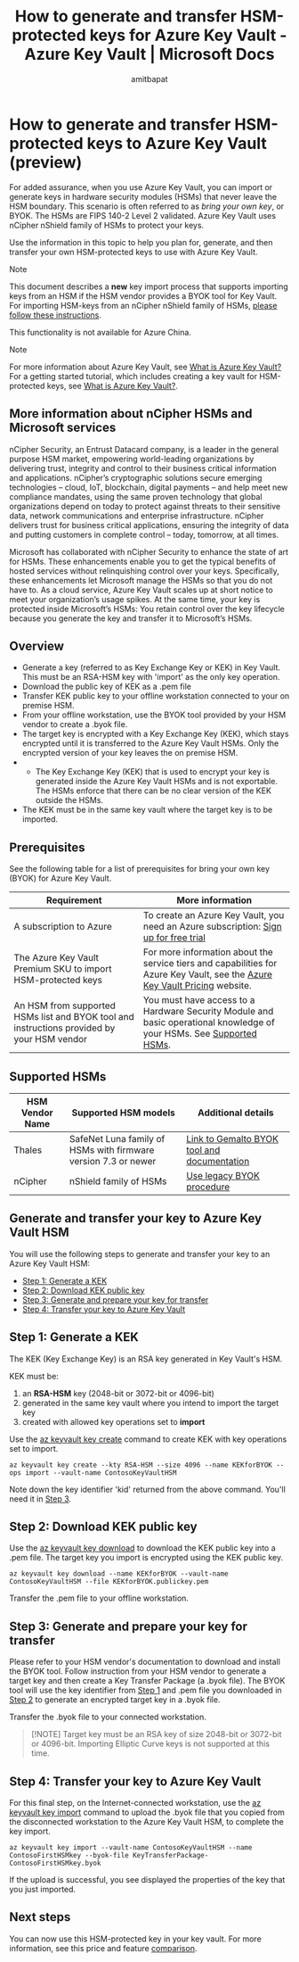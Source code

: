 ﻿---
title: How to generate and transfer HSM-protected keys for Azure Key Vault - Azure Key Vault | Microsoft Docs
description: Use this article to help you plan for, generate, and then transfer your own HSM-protected keys to use with Azure Key Vault. Also known as BYOK or bring your own key.
services: key-vault
author: amitbapat
manager: devtiw
tags: azure-resource-manager

ms.service: key-vault
ms.topic: conceptual
ms.date: 02/17/2020
ms.author: ambapat

---
# How to generate and transfer HSM-protected keys to Azure Key Vault (preview)

For added assurance, when you use Azure Key Vault, you can import or generate keys in hardware security modules (HSMs) that never leave the HSM boundary. This scenario is often referred to as *bring your own key*, or BYOK. The HSMs are FIPS 140-2 Level 2 validated. Azure Key Vault uses nCipher nShield family of HSMs to protect your keys.

Use the information in this topic to help you plan for, generate, and then transfer your own HSM-protected keys to use with Azure Key Vault.

> [!NOTE]
> This document describes a **new** key import process that supports importing keys from an HSM if the HSM vendor provides a BYOK tool for Key Vault. For importing HSM-keys from an nCipher nShield family of HSMs, [please follow these instructions](key-vault-hsm-protected-keys-legacy.md).

This functionality is not available for Azure China.

> [!NOTE]
> For more information about Azure Key Vault, see [What is Azure Key Vault?](key-vault-overview.md)  
> For a getting started tutorial, which includes creating a key vault for HSM-protected keys, see [What is Azure Key Vault?](key-vault-overview.md).


## More information about nCipher HSMs and Microsoft services

nCipher Security, an Entrust Datacard company, is a leader in the general purpose HSM market, empowering world-leading organizations by delivering trust, integrity and control to their business critical information and applications. nCipher’s cryptographic solutions secure emerging technologies – cloud, IoT, blockchain, digital payments – and help meet new compliance mandates, using the same proven technology that global organizations depend on today to protect against threats to their sensitive data, network communications and enterprise infrastructure. nCipher delivers trust for business critical applications, ensuring the integrity of data and putting customers in complete control – today, tomorrow, at all times.

Microsoft has collaborated with nCipher Security to enhance the state of art for HSMs. These enhancements enable you to get the typical benefits of hosted services without relinquishing control over your keys. Specifically, these enhancements let Microsoft manage the HSMs so that you do not have to. As a cloud service, Azure Key Vault scales up at short notice to meet your organization’s usage spikes. At the same time, your key is protected inside Microsoft’s HSMs: You retain control over the key lifecycle because you generate the key and transfer it to Microsoft’s HSMs.

## Overview

* Generate a key (referred to as Key Exchange Key or KEK) in Key Vault. This must be an RSA-HSM key with 'import' as the only key operation.
* Download the public key of KEK as a .pem file
* Transfer KEK public key to your offline workstation connected to your on premise HSM.
* From your offline workstation, use the BYOK tool provided by your HSM vendor to create a .byok file. 
* The target key is encrypted with a Key Exchange Key (KEK), which stays encrypted until it is transferred to the Azure Key Vault HSMs. Only the encrypted version of your key leaves the on premise HSM.
* * The Key Exchange Key (KEK) that is used to encrypt your key is generated inside the Azure Key Vault HSMs and is not exportable. The HSMs enforce that there can be no clear version of the KEK outside the HSMs. 
* The KEK must be in the same key vault where the target key is to be imported.

## Prerequisites

See the following table for a list of prerequisites for bring your own key (BYOK) for Azure Key Vault.

| Requirement | More information |
| --- | --- |
| A subscription to Azure |To create an Azure Key Vault, you need an Azure subscription: [Sign up for free trial](https://azure.microsoft.com/pricing/free-trial/) |
| The Azure Key Vault Premium SKU to import HSM-protected keys |For more information about the service tiers and capabilities for Azure Key Vault, see the [Azure Key Vault Pricing](https://azure.microsoft.com/pricing/details/key-vault/) website. |
| An HSM from supported HSMs list and BYOK tool and instructions provided by your HSM vendor | You must have access to a Hardware Security Module and basic operational knowledge of your HSMs. See [Supported HSMs](#supported-hsm-vendors). |

## Supported HSMs

|HSM Vendor Name|Supported HSM models|Additional details|
|---|---|---|
|Thales|SafeNet Luna family of HSMs with firmware version 7.3 or newer| [Link to Gemalto BYOK tool and documentation](https://safenet.gemalto.com/blah-blah)|
|nCipher|nShield family of HSMs|[Use legacy BYOK procedure](key-vault-hsm-protected-keys-legacy.md)|


## Generate and transfer your key to Azure Key Vault HSM

You will use the following steps to generate and transfer your key to an Azure Key Vault HSM:

* [Step 1: Generate a KEK](#step-1-generate-a-kek)
* [Step 2: Download KEK public key](#step-2-download-kek-public-key)
* [Step 3: Generate and prepare your key for transfer](#step-3-generate-and-prepare-your-key-for-transfer)
* [Step 4: Transfer your key to Azure Key Vault](#step-4-transfer-your-key-to-azure-key-vault)

## Step 1: Generate a KEK

The KEK (Key Exchange Key) is an RSA key generated in Key Vault's HSM. 

KEK must be:
1. an **RSA-HSM** key (2048-bit or 3072-bit or 4096-bit)
2. generated in the same key vault where you intend to import the target key
3. created with allowed key operations set to **import**

Use the [az keyvault key create](/cli/azure/keyvault/key?view=azure-cli-latest#az-keyvault-key-create) command to create KEK with key operations set to import.

```azurecli
az keyvault key create --kty RSA-HSM --size 4096 --name KEKforBYOK --ops import --vault-name ContosoKeyVaultHSM
```

Note down the key identifier 'kid' returned from the above command. You'll need it in [Step 3](#step-3-generate-and-prepare-your-key-for-transfer).

## Step 2: Download KEK public key

Use the [az keyvault key download](/cli/azure/keyvault/key?view=azure-cli-latest#az-keyvault-key-download) to download the KEK public key into a .pem file. The target key you import is encrypted using the KEK public key.

```azurecli
az keyvault key download --name KEKforBYOK --vault-name ContosoKeyVaultHSM --file KEKforBYOK.publickey.pem
```

Transfer the .pem file to your offline workstation.

## Step 3: Generate and prepare your key for transfer

Please refer to your HSM vendor's documentation to download and install the BYOK tool. Follow instruction from your HSM vendor to generate a target key and then create a Key Transfer Package (a .byok file). The BYOK tool will use the key identifier from [Step 1](#step-1-generate-a-kek) and .pem file you downloaded in [Step 2](#step-2-download-kek-public-key) to generate an encrypted target key in a .byok file.

Transfer the .byok file to your connected workstation.

> [!NOTE] Target key must be an RSA key of size 2048-bit or 3072-bit or 4096-bit. Importing Elliptic Curve keys is not supported at this time.

## Step 4: Transfer your key to Azure Key Vault
For this final step, on the Internet-connected workstation, use the [az keyvault key import](/cli/azure/keyvault/key?view=azure-cli-latest#az-keyvault-key-import) command to upload the .byok file that you copied from the disconnected workstation to the Azure Key Vault HSM, to complete the key import.

```azurecli
az keyvault key import --vault-name ContosoKeyVaultHSM --name ContosoFirstHSMkey --byok-file KeyTransferPackage-ContosoFirstHSMkey.byok
```

If the upload is successful, you see displayed the properties of the key that you just imported.

## Next steps

You can now use this HSM-protected key in your key vault. For more information, see this price and feature [comparison](https://azure.microsoft.com/pricing/details/key-vault/).

